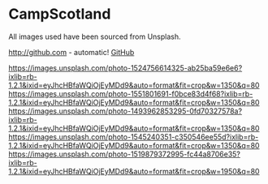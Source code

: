 # CampScotland


All images used have been sourced from Unsplash.

http://github.com - automatic!
[GitHub](http://github.com)

https://images.unsplash.com/photo-1524756614325-ab25ba59e6e6?ixlib=rb-1.2.1&ixid=eyJhcHBfaWQiOjEyMDd9&auto=format&fit=crop&w=1350&q=80
https://images.unsplash.com/photo-1551801691-f0bce83d4f68?ixlib=rb-1.2.1&ixid=eyJhcHBfaWQiOjEyMDd9&auto=format&fit=crop&w=1350&q=80
https://images.unsplash.com/photo-1493962853295-0fd70327578a?ixlib=rb-1.2.1&ixid=eyJhcHBfaWQiOjEyMDd9&auto=format&fit=crop&w=1350&q=80
https://images.unsplash.com/photo-1545240351-c350546ee55d?ixlib=rb-1.2.1&ixid=eyJhcHBfaWQiOjEyMDd9&auto=format&fit=crop&w=1350&q=80
https://images.unsplash.com/photo-1519879372995-fc44a8706e35?ixlib=rb-1.2.1&ixid=eyJhcHBfaWQiOjEyMDd9&auto=format&fit=crop&w=1950&q=80
